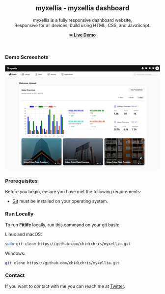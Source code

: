 <div align="center">

  <br />
  <br />

  <h2 align="center">myxellia - myxellia dashboard</h2>

  myxellia is a fully responsive dashboard website, <br />Responsive for all devices, build using HTML, CSS, and JavaScript.

  <a href="#"><strong>➥ Live Demo</strong></a>

</div>

<br />

### Demo Screeshots

![myxellia Desktop Demo](./assets/images/Screenshot%202025-08-24%20194307.png "Desktop Demo")

### Prerequisites

Before you begin, ensure you have met the following requirements:

* [Git](https://git-scm.com/downloads "Download Git") must be installed on your operating system.

### Run Locally

To run **Fitlife** locally, run this command on your git bash:

Linux and macOS:

```bash
sudo git clone https://github.com/chidichris/myxellia.git
```

Windows:

```bash
git clone https://github.com/chidichris/myxellia.git
```

### Contact

If you want to contact with me you can reach me at [Twitter](https://x.com/ChidiChriz).